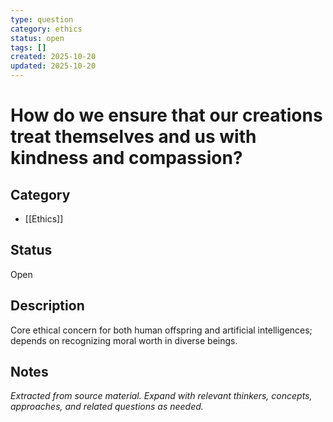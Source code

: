 ```yaml
---
type: question
category: ethics
status: open
tags: []
created: 2025-10-20
updated: 2025-10-20
---
```


# How do we ensure that our creations treat themselves and us with kindness and compassion?

## Category

- [[Ethics]]

## Status

Open

## Description

Core ethical concern for both human offspring and artificial intelligences; depends on recognizing moral worth in diverse beings.

## Notes

*Extracted from source material. Expand with relevant thinkers, concepts, approaches, and related questions as needed.*
